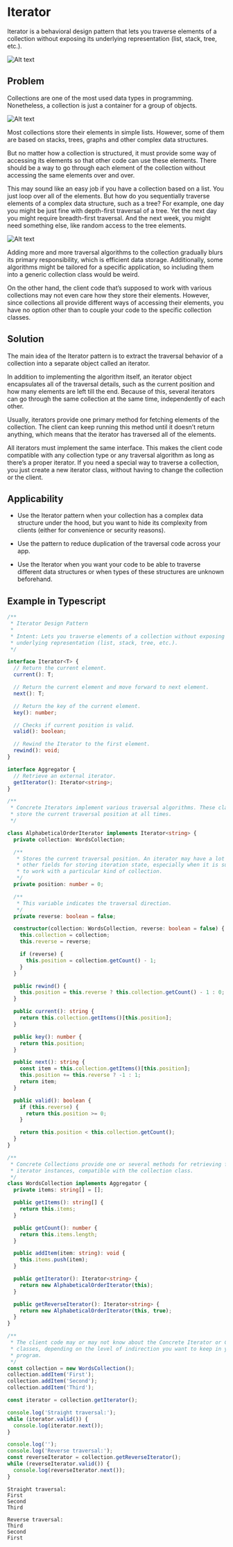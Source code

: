 # Iterator

Iterator is a behavioral design pattern that lets you traverse elements of a collection without exposing its underlying representation (list, stack, tree, etc.).

![Alt text](image-3.png)

## Problem

Collections are one of the most used data types in programming. Nonetheless, a collection is just a container for a group of objects.

![Alt text](image-4.png)

Most collections store their elements in simple lists. However, some of them are based on stacks, trees, graphs and other complex data structures.

But no matter how a collection is structured, it must provide some way of accessing its elements so that other code can use these elements. There should be a way to go through each element of the collection without accessing the same elements over and over.

This may sound like an easy job if you have a collection based on a list. You just loop over all of the elements. But how do you sequentially traverse elements of a complex data structure, such as a tree? For example, one day you might be just fine with depth-first traversal of a tree. Yet the next day you might require breadth-first traversal. And the next week, you might need something else, like random access to the tree elements.

![Alt text](image-5.png)

Adding more and more traversal algorithms to the collection gradually blurs its primary responsibility, which is efficient data storage. Additionally, some algorithms might be tailored for a specific application, so including them into a generic collection class would be weird.

On the other hand, the client code that’s supposed to work with various collections may not even care how they store their elements. However, since collections all provide different ways of accessing their elements, you have no option other than to couple your code to the specific collection classes.

## Solution

The main idea of the Iterator pattern is to extract the traversal behavior of a collection into a separate object called an iterator.

In addition to implementing the algorithm itself, an iterator object encapsulates all of the traversal details, such as the current position and how many elements are left till the end. Because of this, several iterators can go through the same collection at the same time, independently of each other.

Usually, iterators provide one primary method for fetching elements of the collection. The client can keep running this method until it doesn’t return anything, which means that the iterator has traversed all of the elements.

All iterators must implement the same interface. This makes the client code compatible with any collection type or any traversal algorithm as long as there’s a proper iterator. If you need a special way to traverse a collection, you just create a new iterator class, without having to change the collection or the client.

## Applicability

- Use the Iterator pattern when your collection has a complex data structure under the hood, but you want to hide its complexity from clients (either for convenience or security reasons).

- Use the pattern to reduce duplication of the traversal code across your app.

- Use the Iterator when you want your code to be able to traverse different data structures or when types of these structures are unknown beforehand.

## Example in Typescript

```ts
/**
 * Iterator Design Pattern
 *
 * Intent: Lets you traverse elements of a collection without exposing its
 * underlying representation (list, stack, tree, etc.).
 */

interface Iterator<T> {
  // Return the current element.
  current(): T;

  // Return the current element and move forward to next element.
  next(): T;

  // Return the key of the current element.
  key(): number;

  // Checks if current position is valid.
  valid(): boolean;

  // Rewind the Iterator to the first element.
  rewind(): void;
}

interface Aggregator {
  // Retrieve an external iterator.
  getIterator(): Iterator<string>;
}

/**
 * Concrete Iterators implement various traversal algorithms. These classes
 * store the current traversal position at all times.
 */

class AlphabeticalOrderIterator implements Iterator<string> {
  private collection: WordsCollection;

  /**
   * Stores the current traversal position. An iterator may have a lot of
   * other fields for storing iteration state, especially when it is supposed
   * to work with a particular kind of collection.
   */
  private position: number = 0;

  /**
   * This variable indicates the traversal direction.
   */
  private reverse: boolean = false;

  constructor(collection: WordsCollection, reverse: boolean = false) {
    this.collection = collection;
    this.reverse = reverse;

    if (reverse) {
      this.position = collection.getCount() - 1;
    }
  }

  public rewind() {
    this.position = this.reverse ? this.collection.getCount() - 1 : 0;
  }

  public current(): string {
    return this.collection.getItems()[this.position];
  }

  public key(): number {
    return this.position;
  }

  public next(): string {
    const item = this.collection.getItems()[this.position];
    this.position += this.reverse ? -1 : 1;
    return item;
  }

  public valid(): boolean {
    if (this.reverse) {
      return this.position >= 0;
    }

    return this.position < this.collection.getCount();
  }
}

/**
 * Concrete Collections provide one or several methods for retrieving fresh
 * iterator instances, compatible with the collection class.
 */
class WordsCollection implements Aggregator {
  private items: string[] = [];

  public getItems(): string[] {
    return this.items;
  }

  public getCount(): number {
    return this.items.length;
  }

  public addItem(item: string): void {
    this.items.push(item);
  }

  public getIterator(): Iterator<string> {
    return new AlphabeticalOrderIterator(this);
  }

  public getReverseIterator(): Iterator<string> {
    return new AlphabeticalOrderIterator(this, true);
  }
}

/**
 * The client code may or may not know about the Concrete Iterator or Collection
 * classes, depending on the level of indirection you want to keep in your
 * program.
 */
const collection = new WordsCollection();
collection.addItem('First');
collection.addItem('Second');
collection.addItem('Third');

const iterator = collection.getIterator();

console.log('Straight traversal:');
while (iterator.valid()) {
  console.log(iterator.next());
}

console.log('');
console.log('Reverse traversal:');
const reverseIterator = collection.getReverseIterator();
while (reverseIterator.valid()) {
  console.log(reverseIterator.next());
}
```

```
Straight traversal:
First
Second
Third

Reverse traversal:
Third
Second
First

```
